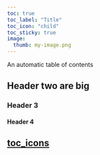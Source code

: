```yaml
---
toc: true
toc_label: "Title"
toc_icon: "child"
toc_sticky: true
image:
  thumb: my-image.png
---
```


An automatic table of contents



## Header two are big

### Header 3

#### Header 4

## [toc_icons](https://fontawesome.com/icons?d=gallery&s=solid&m=free)
